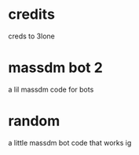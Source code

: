 # credits
creds to 3lone

# massdm bot 2
a lil massdm code for bots

# random
a little massdm bot code that works ig
